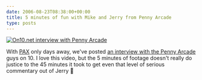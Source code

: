 ```yaml
---
date: 2006-08-23T08:38:00+00:00
title: 5 minutes of fun with Mike and Jerry from Penny Arcade
type: posts
---
```

[![On10.net interview with Penny Arcade](http://download.microsoft.com/download/a/c/0/ac03b515-a6db-4712-9fcb-cd41b3d7fd0e/PennyArcade_small_on10.jpg)](http://www.on10.net/Blogs/TheShow/5132/)

With [PAX](http://www.pennyarcadeexpo.com) only days away, we've posted [an interview with the Penny Arcade](http://www.on10.net/Blogs/TheShow/5132/) guys on 10. I love this video, but the 5 minutes of footage doesn't really do justice to the 45 minutes it took to get even that level of serious commentary out of Jerry 🙂
